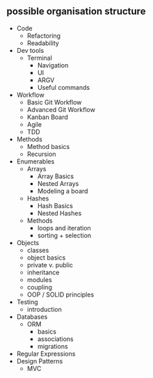 ## possible organisation structure

- Code
  - Refactoring 
  - Readability
- Dev tools
  - Terminal
    - Navigation
    - UI
    - ARGV
   	- Useful commands
- Workflow
  - Basic Git Workflow
  - Advanced Git Workflow
  - Kanban Board
  - Agile 
  - TDD
- Methods
  - Method basics
  - Recursion
- Enumerables
  - Arrays
    - Array Basics
    - Nested Arrays
    - Modeling a board
  - Hashes 
    - Hash Basics
    - Nested Hashes
  - Methods
    - loops and iteration
    - sorting + selection
- Objects
  - classes
  - object basics
  - private v. public
  - inheritance
  - modules
  - coupling
  - OOP / SOLID principles
- Testing
  - introduction
- Databases
  - ORM
    - basics
    - associations
    - migrations
- Regular Expressions
- Design Patterns
  - MVC
  

